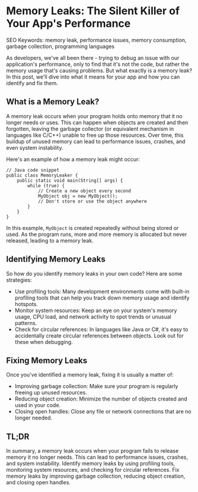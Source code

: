 **Memory Leaks: The Silent Killer of Your App's Performance**
===========================================================

SEO Keywords: memory leak, performance issues, memory consumption, garbage collection, programming languages

As developers, we've all been there - trying to debug an issue with our application's performance, only to find that it's not the code, but rather the memory usage that's causing problems. But what exactly is a memory leak? In this post, we'll dive into what it means for your app and how you can identify and fix them.

**What is a Memory Leak?**
-------------------------

A memory leak occurs when your program holds onto memory that it no longer needs or uses. This can happen when objects are created and then forgotten, leaving the garbage collector (or equivalent mechanism in languages like C/C++) unable to free up those resources. Over time, this buildup of unused memory can lead to performance issues, crashes, and even system instability.

Here's an example of how a memory leak might occur:

```
// Java code snippet
public class MemoryLeaker {
    public static void main(String[] args) {
        while (true) {
            // Create a new object every second
            MyObject obj = new MyObject();
            // Don't store or use the object anywhere
        }
    }
}
```

In this example, `MyObject` is created repeatedly without being stored or used. As the program runs, more and more memory is allocated but never released, leading to a memory leak.

**Identifying Memory Leaks**
-------------------------

So how do you identify memory leaks in your own code? Here are some strategies:

* Use profiling tools: Many development environments come with built-in profiling tools that can help you track down memory usage and identify hotspots.
* Monitor system resources: Keep an eye on your system's memory usage, CPU load, and network activity to spot trends or unusual patterns.
* Check for circular references: In languages like Java or C#, it's easy to accidentally create circular references between objects. Look out for these when debugging.

**Fixing Memory Leaks**
----------------------

Once you've identified a memory leak, fixing it is usually a matter of:

* Improving garbage collection: Make sure your program is regularly freeing up unused resources.
* Reducing object creation: Minimize the number of objects created and used in your code.
* Closing open handles: Close any file or network connections that are no longer needed.

**TL;DR**
--------

In summary, a memory leak occurs when your program fails to release memory it no longer needs. This can lead to performance issues, crashes, and system instability. Identify memory leaks by using profiling tools, monitoring system resources, and checking for circular references. Fix memory leaks by improving garbage collection, reducing object creation, and closing open handles.